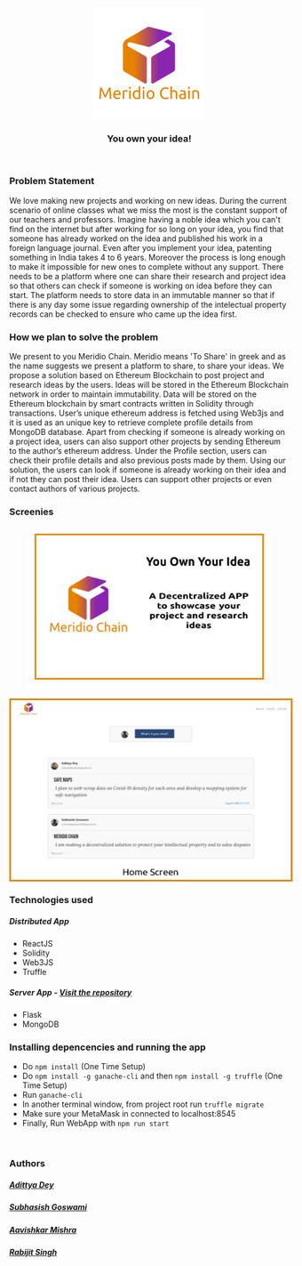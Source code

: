 <div align="center" class="row">
  <img src="resources/logo_trans.png" width="200"/>
</div>
<h3 align="center">You own your idea!</h3>
<br>

### Problem Statement
We love making new projects and working on new ideas. During the current scenario of online classes what we miss the most is the constant support of our teachers and professors. Imagine having a noble idea which you can't find on the internet but after working for so long on your idea, you  find that someone has already worked on the idea and published his work in a foreign language journal.
Even after you implement your idea, patenting something in India takes 4 to 6 years. Moreover the process is long enough to make it impossible for new ones to complete without any support.
There needs to be a platform where one can share their research and project idea so that others can check if someone is working on idea before they can start. The platform needs to store data in an immutable manner so that if there is any day some issue regarding ownership of the intelectual property records can be checked to ensure who came up the idea first.

### How we plan to solve the problem
We present to you Meridio Chain. Meridio means 'To Share' in greek and as the name suggests we present a platform to share, to share your ideas.
We propose a solution based on Ethereum Blockchain to post project and research ideas by the users. Ideas will be stored in the Ethereum Blockchain network in order to maintain immutability. Data will be stored on the Ethereum blockchain by smart contracts written in Solidity through transactions. User’s unique ethereum address is fetched using Web3js and it is used as an unique key to retrieve complete profile details from MongoDB database. Apart from checking if someone is already working on a project idea, users can also support other projects by sending Ethereum to the author’s ethereum address. Under the Profile section, users can check their profile details and also previous posts made by them.
Using our solution, the users can look if someone is already working on their idea and if not they can post their idea. Users can support other projects or even contact authors of various projects.

### Screenies
<div align="center">
<img src="resources/1.jpeg" width="440" align="center"/>
<br>
<br>
<img src="resources/2.jpeg" width="800" align="center" style="border: 3px solid #e78200;"/>
</div>

### Technologies used

##### Distributed App 

* ReactJS
* Solidity
* Web3JS
* Truffle

##### Server App - [Visit the repository](https://github.com/subhasishgosw5/Meridio-Chain-Backend)

* Flask
* MongoDB



### Installing depencencies and running the app
* Do `npm install` (One Time Setup)
* Do `npm install -g ganache-cli` and then `npm install -g truffle` (One Time Setup)
* Run `ganache-cli`
* In another terminal window, from project root run `truffle migrate`
* Make sure your MetaMask in connected to localhost:8545
* Finally, Run WebApp with `npm run start`

<br>

### Authors

##### [Adittya Dey](https://github.com/adiXcodr)
##### [Subhasish Goswami](https://github.com/subhasishgosw5)
##### [Aavishkar Mishra](https://github.com/aavishkarmishra)
##### [Rabijit Singh](https://github.com/rabijitsingh)
 

